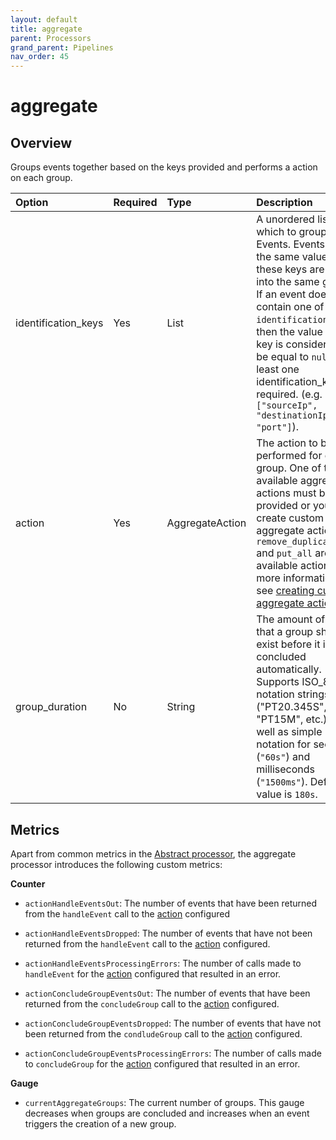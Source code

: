 ```yaml
---
layout: default
title: aggregate
parent: Processors
grand_parent: Pipelines
nav_order: 45
---
```


# aggregate

## Overview

Groups events together based on the keys provided and performs a action on each group.

Option | Required | Type | Description
:--- | :--- | :--- | :---
identification_keys | Yes | List | A unordered list by which to group Events. Events with the same values for these keys are put into the same group. If an event does not contain one of the `identification_keys`, then the value of that key is considered to be equal to `null`. At least one identification_key is required. (e.g. `["sourceIp", "destinationIp", "port"]`).
action | Yes | AggregateAction | The action to be performed for each group. One of the available aggregate actions must be provided or you can create custom aggregate actions. `remove_duplicates` and `put_all` are available actions. For more information, see [creating custom aggregate actions](https://github.com/opensearch-project/data-prepper/tree/main/data-prepper-plugins/aggregate-processor#creating-new-aggregate-actions).
group_duration | No | String | The amount of time that a group should exist before it is concluded automatically. Supports ISO_8601 notation strings ("PT20.345S", "PT15M", etc.) as well as simple notation for seconds (`"60s"`) and milliseconds (`"1500ms"`). Default value is `180s`.

<!---## Configuration

Content will be added to this section.--->

## Metrics

Apart from common metrics in the [Abstract processor](https://github.com/opensearch-project/data-prepper/blob/main/data-prepper-api/src/main/java/org/opensearch/dataprepper/model/processor/AbstractProcessor.java), the aggregate processor introduces the following custom metrics:

**Counter**

* `actionHandleEventsOut`: The number of events that have been returned from the `handleEvent` call to the [action](#action) configured

<!--- Global: what should action link to?--->


* `actionHandleEventsDropped`: The number of events that have not been returned from the `handleEvent` call to the [action](#action) configured.


* `actionHandleEventsProcessingErrors`: The number of calls made to `handleEvent` for the [action](#action) configured that resulted in an error.


* `actionConcludeGroupEventsOut`: The number of events that have been returned from the `concludeGroup` call to the [action](#action) configured.


* `actionConcludeGroupEventsDropped`: The number of events that have not been returned from the `condludeGroup` call to the [action](#action) configured.


* `actionConcludeGroupEventsProcessingErrors`: The number of calls made to `concludeGroup` for the [action](#action) configured that resulted in an error.

**Gauge**

* `currentAggregateGroups`: The current number of groups. This gauge decreases when groups are concluded and increases when an event triggers the creation of a new group.